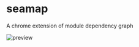 seamap
======

A chrome extension of module dependency graph

![preview](http://raw.github.com/seajs/seajs/master/preview.png)